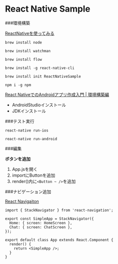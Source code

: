 # React Native Sample

###環境構築

[ReactNativeを使ってみる](https://qiita.com/kurohune538/items/fb9f5ff0b005a39fcc27)

```
brew install node
```

```
brew install watchman
```

```
brew install flow
```

```
brew install -g react-native-cli
```

```
brew install init ReactNativeSample
```

```
npm i -g npm
```

[React NativeでのAndroidアプリ作成入門 | 環境構築編](https://www.utali.io/entry/2017/05/09/165330)

- AndroidStudioインストール
- JDKインストール

###テスト実行

```
react-native run-ios
```

```
react-native run-android
```

###編集

**ボタンを追加**
1. App.jsを開く
2. importにButtonを追加
3. render()内に```<Button ~ />```を追加

###ナビゲーション追加

[React Navigaiton](https://reactnavigation.org/docs/intro/)

```
import { StackNavigator } from 'react-navigation';
```

```
export const SimpleApp = StackNavigator({
  Home: { screen: HomeScreen },
  Chat: { screen: ChatScreen },
});

export default class App extends React.Component {
  render() {
    return <SimpleApp />;
  }
}
```
